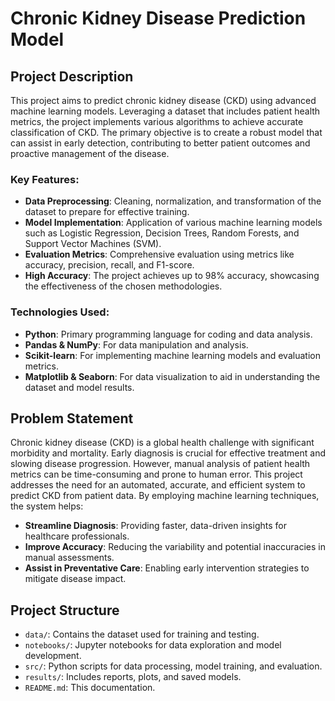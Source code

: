 # Chronic Kidney Disease Prediction Model

## Project Description

This project aims to predict chronic kidney disease (CKD) using advanced machine learning models. Leveraging a dataset that includes patient health metrics, the project implements various algorithms to achieve accurate classification of CKD. The primary objective is to create a robust model that can assist in early detection, contributing to better patient outcomes and proactive management of the disease.

### Key Features:
- **Data Preprocessing**: Cleaning, normalization, and transformation of the dataset to prepare for effective training.
- **Model Implementation**: Application of various machine learning models such as Logistic Regression, Decision Trees, Random Forests, and Support Vector Machines (SVM).
- **Evaluation Metrics**: Comprehensive evaluation using metrics like accuracy, precision, recall, and F1-score.
- **High Accuracy**: The project achieves up to 98% accuracy, showcasing the effectiveness of the chosen methodologies.

### Technologies Used:
- **Python**: Primary programming language for coding and data analysis.
- **Pandas & NumPy**: For data manipulation and analysis.
- **Scikit-learn**: For implementing machine learning models and evaluation metrics.
- **Matplotlib & Seaborn**: For data visualization to aid in understanding the dataset and model results.

## Problem Statement

Chronic kidney disease (CKD) is a global health challenge with significant morbidity and mortality. Early diagnosis is crucial for effective treatment and slowing disease progression. However, manual analysis of patient health metrics can be time-consuming and prone to human error. This project addresses the need for an automated, accurate, and efficient system to predict CKD from patient data. By employing machine learning techniques, the system helps:
- **Streamline Diagnosis**: Providing faster, data-driven insights for healthcare professionals.
- **Improve Accuracy**: Reducing the variability and potential inaccuracies in manual assessments.
- **Assist in Preventative Care**: Enabling early intervention strategies to mitigate disease impact.

## Project Structure

- `data/`: Contains the dataset used for training and testing.
- `notebooks/`: Jupyter notebooks for data exploration and model development.
- `src/`: Python scripts for data processing, model training, and evaluation.
- `results/`: Includes reports, plots, and saved models.
- `README.md`: This documentation.


